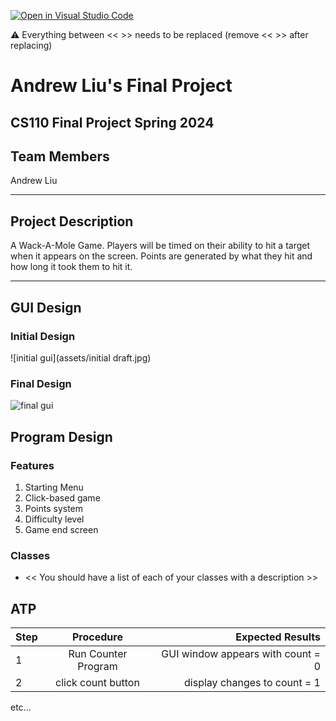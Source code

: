 [![Open in Visual Studio Code](https://classroom.github.com/assets/open-in-vscode-718a45dd9cf7e7f842a935f5ebbe5719a5e09af4491e668f4dbf3b35d5cca122.svg)](https://classroom.github.com/online_ide?assignment_repo_id=14588429&assignment_repo_type=AssignmentRepo)

:warning: Everything between << >> needs to be replaced (remove << >> after replacing)

# Andrew Liu's Final Project
## CS110 Final Project  Spring 2024

## Team Members

Andrew Liu

***

## Project Description

A Wack-A-Mole Game. Players will be timed on their ability to hit a target when it appears on the screen. Points are generated by what they hit and how long it took them to hit it.

***    

## GUI Design

### Initial Design

![initial gui](assets/initial draft.jpg)

### Final Design

![final gui](assets/finalgui.jpg)

## Program Design

### Features

1. Starting Menu
2. Click-based game
3. Points system
4. Difficulty level
5. Game end screen

### Classes

- << You should have a list of each of your classes with a description >>

## ATP

| Step                 |Procedure             |Expected Results                   |
|----------------------|:--------------------:|----------------------------------:|
|  1                   | Run Counter Program  |GUI window appears with count = 0  |
|  2                   | click count button   | display changes to count = 1      |
etc...
